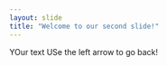 ```yaml
---
layout: slide
title: "Welcome to our second slide!"
---
```

YOur text
USe the left arrow to go back!
